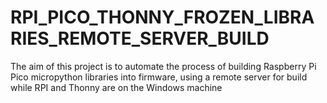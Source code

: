 # RPI_PICO_THONNY_FROZEN_LIBRARIES_REMOTE_SERVER_BUILD
The aim of this project is to automate the process of building Raspberry Pi Pico micropython libraries into firmware, using a remote server for build while RPI and Thonny are on the Windows machine
